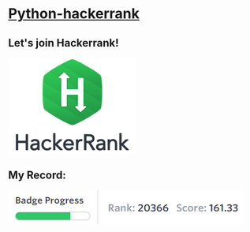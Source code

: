 <h1><a href="https://www.hackerrank.com/">Python-hackerrank</a></h1>

<h2>Let's join Hackerrank!</h2>
<img src="HackerRank-Logo.png">

<h2>My Record:</h2>
<img src="rank&score.png">

